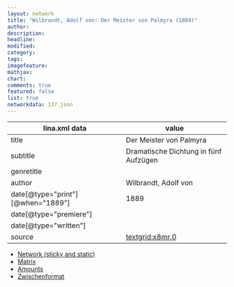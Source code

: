 ```yaml
---
layout: network
title: "Wilbrandt, Adolf von: Der Meister von Palmyra (1889)"
author:
description:
headline:
modified:
category:
tags:
imagefeature: 
mathjax: 
chart: 
comments: true
featured: false
list: true
networkdata: 137.json
---
```

lina.xml data  | value
------------- | -------------
title|Der Meister von Palmyra
subtitle|Dramatische Dichtung in fünf Aufzügen
genretitle|
author|Wilbrandt, Adolf von
date[@type="print"][@when="1889"]|1889
date[@type="premiere"]|
date[@type="written"]|
source|[textgrid:x8mr.0](https://textgridlab.org/1.0/tgcrud-public/rest/textgrid:x8mr.0/data)



* [Network (sticky and static)](/network137)
* [Matrix](/matrix137)
* [Amounts](/amount137)
* [Zwischenformat](/lina137 )
